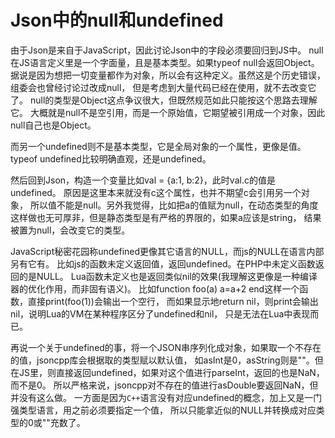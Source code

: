 # Json中的null和undefined

由于Json是来自于JavaScript，因此讨论Json中的字段必须要回归到JS中。
null在JS语言定义里是一个字面量，且是基本类型。如果typeof null会返回Object。
据说是因为想把一切变量都作为对象，所以会有这种定义。虽然这是个历史错误，组委会也曾经讨论过改成null，
但是考虑到大量代码已经在使用，就不去改变它了。
null的类型是Object这点争议很大，但既然规范如此只能按这个思路去理解它。
大概就是null不是空引用，而是一个原始值，它期望被引用成一个对象，因此null自己也是Object。

而另一个undefined则不是基本类型，它是全局对象的一个属性，更像是值。
typeof undefined比较明确直观，还是undefined。

然后回到Json，构造一个变量比如val = {a:1, b:2}，此时val.c的值是undefined。
原因是这里本来就没有c这个属性，也并不期望c会引用另一个对象，
所以值不能是null。另外我觉得，比如把a的值赋为null，在动态类型的角度
这样做也无可厚非，但是静态类型是有严格的界限的，如果a应该是string，
结果被置为null，会改变它的类型。

JavaScript秘密花园称undefined更像其它语言的NULL，而js的NULL在语言内部另有它有。
比如js的函数未定义返回值，返回undefined。在PHP中未定义函数返回的是NULL。
Lua函数未定义也是返回类似nil的效果(我理解这更像是一种编译器的优化作用，而非固有语义)。
比如function foo(a) a=a+2 end这样一个函数，直接print(foo(1))会输出一个空行，
而如果显示地return nil，则print会输出nil，说明Lua的VM在某种程序区分了undefined和nil，
只是无法在Lua中表现而已。

再说一个关于undefined的事，将一个JSON串序列化成对象，如果取一个不存在的值，jsoncpp库会根据取的类型赋以默认值，
如asInt是0，asString则是""。但在JS里，则直接返回undefined，如果对这个值进行parseInt，返回的也是NaN，而不是0。
所以严格来说，jsoncpp对不存在的值进行asDouble要返回NaN，但并没有这么做。
一方面是因为`C++`语言没有对应undefined的概念，加上又是一门强类型语言，用之前必须要指定一个值，
所以只能拿近似的NULL并转换成对应类型的0或""充数了。